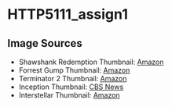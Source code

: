 # HTTP5111_assign1

## Image Sources

- Shawshank Redemption Thumbnail: [Amazon](https://m.media-amazon.com/images/I/51zXApiWzgL._AC_.jpg)
- Forrest Gump Thumbnail: [Amazon](https://m.media-amazon.com/images/I/61SESEtA1NL.jpg)
- Terminator 2 Thumbnail: [Amazon](https://m.media-amazon.com/images/I/81DIFXPnM0L.jpg)
- Inception Thumbnail: [CBS News](https://assets1.cbsnewsstatic.com/hub/i/r/2011/01/06/e7644f57-a642-11e2-a3f0-029118418759/thumbnail/640x949/9279199bb342d25e8d3508aeb5e56d2a/Inception_Poster.jpg?v=46393ce924f64f970b15aff36d86add7)
- Interstellar Thumbnail: [Amazon](https://m.media-amazon.com/images/I/716P1xCmnPL._AC_UF894,1000_QL80_.jpg)

